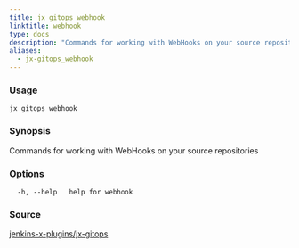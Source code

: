 ```yaml
---
title: jx gitops webhook
linktitle: webhook
type: docs
description: "Commands for working with WebHooks on your source repositories ***Aliases**: webhooks,hook,hooks*"
aliases:
  - jx-gitops_webhook
---
```


### Usage

```
jx gitops webhook
```

### Synopsis

Commands for working with WebHooks on your source repositories

### Options

```
  -h, --help   help for webhook
```

### Source

[jenkins-x-plugins/jx-gitops](https://github.com/jenkins-x-plugins/jx-gitops)
